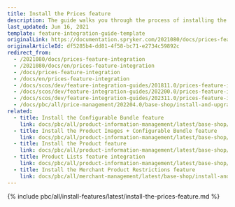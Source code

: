 ```yaml
---
title: Install the Prices feature
description: The guide walks you through the process of installing the Volume Prices feature in your project.
last_updated: Jun 16, 2021
template: feature-integration-guide-template
originalLink: https://documentation.spryker.com/2021080/docs/prices-feature-integration
originalArticleId: df5285b4-dd81-4f58-bc71-e2734c59892c
redirect_from:
  - /2021080/docs/prices-feature-integration
  - /2021080/docs/en/prices-feature-integration
  - /docs/prices-feature-integration
  - /docs/en/prices-feature-integration
  - /docs/scos/dev/feature-integration-guides/201811.0/prices-feature-integration.html
  - /docs/scos/dev/feature-integration-guides/202200.0/prices-feature-integration.html
  - /docs/scos/dev/feature-integration-guides/202311.0/prices-feature-integration.html
  - /docs/pbc/all/price-management/202204.0/base-shop/install-and-upgrade/install-features/install-the-prices-feature.html
related:
  - title: Install the Configurable Bundle feature
    link: docs/pbc/all/product-information-management/latest/base-shop/install-and-upgrade/install-features/install-the-configurable-bundle-feature.html
  - title: Install the Product Images + Configurable Bundle feature
    link: docs/pbc/all/product-information-management/latest/base-shop/install-and-upgrade/install-features/install-the-product-images-configurable-bundle-feature.html
  - title: Install the Product feature
    link: docs/pbc/all/product-information-management/latest/base-shop/install-and-upgrade/install-features/install-the-product-feature.html
  - title: Product Lists feature integration
    link: docs/pbc/all/product-information-management/latest/base-shop/install-and-upgrade/install-features/install-the-product-lists-feature.html
  - title: Install the Merchant Product Restrictions feature
    link: docs/pbc/all/merchant-management/latest/base-shop/install-and-upgrade/install-the-merchant-product-restrictions-feature.html
---
```


{% include pbc/all/install-features/latest/install-the-prices-feature.md %} <!-- To edit, see /_includes/pbc/all/install-features/202311.0/install-the-prices-feature.md -->
